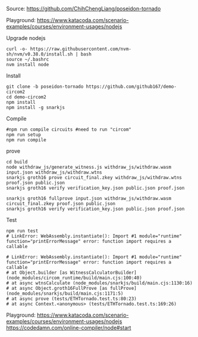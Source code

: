 Source: https://github.com/ChihChengLiang/poseidon-tornado

Playground: https://www.katacoda.com/scenario-examples/courses/environment-usages/nodejs

Upgrade nodejs
```
curl -o- https://raw.githubusercontent.com/nvm-sh/nvm/v0.38.0/install.sh | bash
source ~/.bashrc
nvm install node

```
Install
```
git clone -b poseidon-tornado https://github.com/github167/demo-circom2
cd demo-circom2
npm install
npm install -g snarkjs

```
Compile
```
#npm run compile circuits #need to run "circom"
npm run setup
npm run compile

```
prove
```
cd build
node withdraw_js/generate_witness.js withdraw_js/withdraw.wasm input.json withdraw_js/withdraw.wtns
snarkjs groth16 prove circuit_final.zkey withdraw_js/withdraw.wtns proof.json public.json
snarkjs groth16 verify verification_key.json public.json proof.json

snarkjs groth16 fullprove input.json withdraw_js/withdraw.wasm circuit_final.zkey proof.json public.json
snarkjs groth16 verify verification_key.json public.json proof.json

```

Test
```
npm run test
# LinkError: WebAssembly.instantiate(): Import #1 module="runtime" function="printErrorMessage" error: function import requires a callable

# LinkError: WebAssembly.instantiate(): Import #1 module="runtime" function="printErrorMessage" error: function import requires a callable
# at Object.builder [as WitnessCalculatorBuilder] (node_modules/circom_runtime/build/main.cjs:100:40)
# at async wtnsCalculate (node_modules/snarkjs/build/main.cjs:1130:16)
# at async Object.groth16FullProve [as fullProve] (node_modules/snarkjs/build/main.cjs:1171:5)
# at async prove (tests/ETHTornado.test.ts:80:23)
# at async Context.<anonymous> (tests/ETHTornado.test.ts:169:26)
```
Playground:
https://www.katacoda.com/scenario-examples/courses/environment-usages/nodejs
https://codedamn.com/online-compiler/node#start
